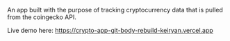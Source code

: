 An app built with the purpose of tracking cryptocurrency data that is pulled from the coingecko API.

Live demo here: https://crypto-app-git-body-rebuild-keiryan.vercel.app
